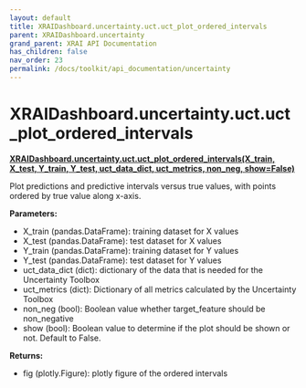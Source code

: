 ```yaml
---
layout: default
title: XRAIDashboard.uncertainty.uct.uct_plot_ordered_intervals
parent: XRAIDashboard.uncertainty
grand_parent: XRAI API Documentation
has_children: false
nav_order: 23
permalink: /docs/toolkit/api_documentation/uncertainty
---
```


# XRAIDashboard.uncertainty.uct.uct_plot_ordered_intervals
**[XRAIDashboard.uncertainty.uct.uct_plot_ordered_intervals(X_train, X_test, Y_train, Y_test, uct_data_dict, uct_metrics, non_neg, show=False)](https://github.com/gaberamolete/XRAIDashboard/blob/main/uncertainty/calibration.py)**


Plot predictions and predictive intervals versus true values, with points ordered by true value along x-axis.


**Parameters:**
- X_train (pandas.DataFrame): training dataset for X values
- X_test (pandas.DataFrame): test dataset for X values
- Y_train (pandas.DataFrame): training dataset for Y values
- Y_test (pandas.DataFrame): test dataset for Y values
- uct_data_dict (dict): dictionary of the data that is needed for the Uncertainty Toolbox
- uct_metrics (dict): Dictionary of all metrics calculated by the Uncertainty Toolbox
- non_neg (bool): Boolean value whether target_feature should be non_negative
- show (bool): Boolean value to determine if the plot should be shown or not. Default to False.

**Returns:**
- fig (plotly.Figure): plotly figure of the ordered intervals

